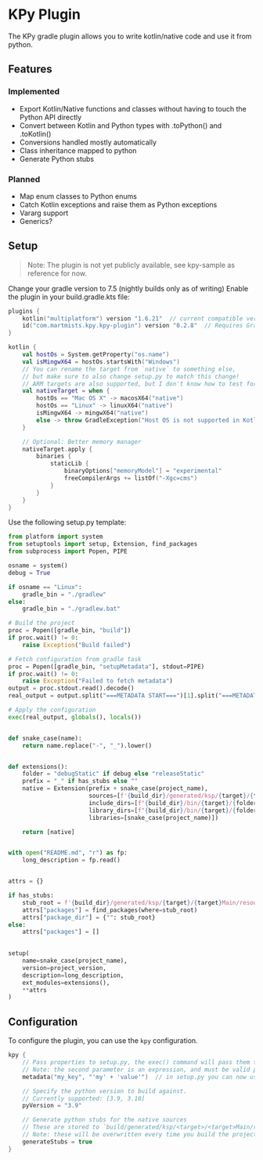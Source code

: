 # KPy Plugin

The KPy gradle plugin allows you to write kotlin/native code and use it from python.

## Features

### Implemented

- Export Kotlin/Native functions and classes without having to touch the Python API directly
- Convert between Kotlin and Python types with .toPython() and .toKotlin()
- Conversions handled mostly automatically
- Class inheritance mapped to python
- Generate Python stubs

### Planned

- Map enum classes to Python enums
- Catch Kotlin exceptions and raise them as Python exceptions
- Vararg support
- Generics?

## Setup

> Note: The plugin is not yet publicly available, see kpy-sample as reference for now.

Change your gradle version to 7.5 (nightly builds only as of writing)
Enable the plugin in your build.gradle.kts file:

```kotlin
plugins {
    kotlin("multiplatform") version "1.6.21"  // current compatible version
    id("com.martmists.kpy.kpy-plugin") version "0.2.8"  // Requires Gradle 7.5+
}

kotlin {
    val hostOs = System.getProperty("os.name")
    val isMingwX64 = hostOs.startsWith("Windows")
    // You can rename the target from `native` to something else, 
    // but make sure to also change setup.py to match this change!
    // ARM targets are also supported, but I don't know how to test for them
    val nativeTarget = when {
        hostOs == "Mac OS X" -> macosX64("native")
        hostOs == "Linux" -> linuxX64("native")
        isMingwX64 -> mingwX64("native")
        else -> throw GradleException("Host OS is not supported in Kotlin/Native.")
    }

    // Optional: Better memory manager
    nativeTarget.apply {
        binaries {
            staticLib {
                binaryOptions["memoryModel"] = "experimental"
                freeCompilerArgs += listOf("-Xgc=cms")
            }
        }
    }
}
```

Use the following setup.py template:

```python
from platform import system
from setuptools import setup, Extension, find_packages
from subprocess import Popen, PIPE

osname = system()
debug = True

if osname == "Linux":
    gradle_bin = "./gradlew"
else:
    gradle_bin = "./gradlew.bat"

# Build the project
proc = Popen([gradle_bin, "build"])
if proc.wait() != 0:
    raise Exception("Build failed")

# Fetch configuration from gradle task
proc = Popen([gradle_bin, "setupMetadata"], stdout=PIPE)
if proc.wait() != 0:
    raise Exception("Failed to fetch metadata")
output = proc.stdout.read().decode()
real_output = output.split("===METADATA START===")[1].split("===METADATA END===")[0]

# Apply the configuration
exec(real_output, globals(), locals())


def snake_case(name):
    return name.replace("-", "_").lower()


def extensions():
    folder = "debugStatic" if debug else "releaseStatic"
    prefix = "_" if has_stubs else ""
    native = Extension(prefix + snake_case(project_name),
                       sources=[f'{build_dir}/generated/ksp/{target}/{target}Main/resources/entrypoint.cpp'],
                       include_dirs=[f"{build_dir}/bin/{target}/{folder}/"],
                       library_dirs=[f"{build_dir}/bin/{target}/{folder}/"],
                       libraries=[snake_case(project_name)])

    return [native]


with open("README.md", "r") as fp:
    long_description = fp.read()


attrs = {}

if has_stubs:
    stub_root = f'{build_dir}/generated/ksp/{target}/{target}Main/resources/'
    attrs["packages"] = find_packages(where=stub_root)
    attrs["package_dir"] = {"": stub_root}
else:
    attrs["packages"] = []

    
setup(
    name=snake_case(project_name),
    version=project_version,
    description=long_description,
    ext_modules=extensions(),
    **attrs
)
```

## Configuration

To configure the plugin, you can use the `kpy` configuration.

```kotlin
kpy {
    // Pass properties to setup.py, the exec() command will pass them to the context
    // Note: the second parameter is an expression, and must be valid python.
    metadata("my_key", "'my' + 'value'")  // in setup.py you can now use my_key and it evaluates to 'myvalue'

    // Specify the python version to build against.
    // Currently supported: [3.9, 3.10]
    pyVersion = "3.9"

    // Generate python stubs for the native sources
    // These are stored to `build/generated/ksp/<target>/<target>Main/resources/`
    // Note: these will be overwritten every time you build the project
    generateStubs = true
}
```
